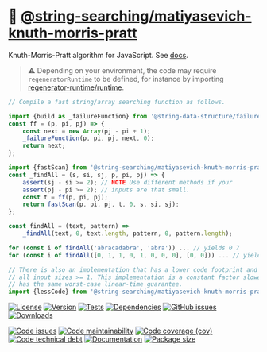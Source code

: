 :roll_of_paper: [@string-searching/matiyasevich-knuth-morris-pratt](https://string-searching.github.io/matiyasevich-knuth-morris-pratt)
==

Knuth-Morris-Pratt algorithm for JavaScript.
See [docs](https://string-searching.github.io/matiyasevich-knuth-morris-pratt/index.html).

> :warning: Depending on your environment, the code may require
> `regeneratorRuntime` to be defined, for instance by importing
> [regenerator-runtime/runtime](https://www.npmjs.com/package/regenerator-runtime).

```js
// Compile a fast string/array searching function as follows.

import {build as _failureFunction} from '@string-data-structure/failure-function';
const ff = (p, pi, pj) => {
	const next = new Array(pj - pi + 1);
	_failureFunction(p, pi, pj, next, 0);
	return next;
};

import {fastScan} from '@string-searching/matiyasevich-knuth-morris-pratt';
const _findAll = (s, si, sj, p, pi, pj) => {
	assert(sj - si >= 2); // NOTE Use different methods if your
	assert(pj - pi >= 2); // inputs are that small.
	const t = ff(p, pi, pj);
	return fastScan(p, pi, pj, t, 0, s, si, sj);
};

const findAll = (text, pattern) =>
	_findAll(text, 0, text.length, pattern, 0, pattern.length);

for (const i of findAll('abracadabra', 'abra')) ... // yields 0 7
for (const i of findAll([0, 1, 1, 0, 1, 0, 0, 0], [0, 0])) ... // yields 5 6

// There is also an implementation that has a lower code footprint and handles
// all input sizes >= 1. This implementation is a constant factor slower but
// has the same worst-case linear-time guarantee.
import {lessCode} from '@string-searching/matiyasevich-knuth-morris-pratt';
```

[![License](https://img.shields.io/github/license/string-searching/matiyasevich-knuth-morris-pratt.svg)](https://raw.githubusercontent.com/string-searching/matiyasevich-knuth-morris-pratt/main/LICENSE)
[![Version](https://img.shields.io/npm/v/@string-searching/matiyasevich-knuth-morris-pratt.svg)](https://www.npmjs.org/package/@string-searching/matiyasevich-knuth-morris-pratt)
[![Tests](https://img.shields.io/github/workflow/status/string-searching/matiyasevich-knuth-morris-pratt/ci:cover?event=push&label=tests)](https://github.com/string-searching/matiyasevich-knuth-morris-pratt/actions/workflows/ci:cover.yml?query=branch:main)
[![Dependencies](https://img.shields.io/librariesio/github/string-searching/matiyasevich-knuth-morris-pratt.svg)](https://github.com/string-searching/matiyasevich-knuth-morris-pratt/network/dependencies)
[![GitHub issues](https://img.shields.io/github/issues/string-searching/matiyasevich-knuth-morris-pratt.svg)](https://github.com/string-searching/matiyasevich-knuth-morris-pratt/issues)
[![Downloads](https://img.shields.io/npm/dm/@string-searching/matiyasevich-knuth-morris-pratt.svg)](https://www.npmjs.org/package/@string-searching/matiyasevich-knuth-morris-pratt)

[![Code issues](https://img.shields.io/codeclimate/issues/string-searching/matiyasevich-knuth-morris-pratt.svg)](https://codeclimate.com/github/string-searching/matiyasevich-knuth-morris-pratt/issues)
[![Code maintainability](https://img.shields.io/codeclimate/maintainability/string-searching/matiyasevich-knuth-morris-pratt.svg)](https://codeclimate.com/github/string-searching/matiyasevich-knuth-morris-pratt/trends/churn)
[![Code coverage (cov)](https://img.shields.io/codecov/c/gh/string-searching/matiyasevich-knuth-morris-pratt/main.svg)](https://codecov.io/gh/string-searching/matiyasevich-knuth-morris-pratt)
[![Code technical debt](https://img.shields.io/codeclimate/tech-debt/string-searching/matiyasevich-knuth-morris-pratt.svg)](https://codeclimate.com/github/string-searching/matiyasevich-knuth-morris-pratt/trends/technical_debt)
[![Documentation](https://string-searching.github.io/matiyasevich-knuth-morris-pratt/badge.svg)](https://string-searching.github.io/matiyasevich-knuth-morris-pratt/source.html)
[![Package size](https://img.shields.io/bundlephobia/minzip/@string-searching/matiyasevich-knuth-morris-pratt)](https://bundlephobia.com/result?p=@string-searching/matiyasevich-knuth-morris-pratt)
